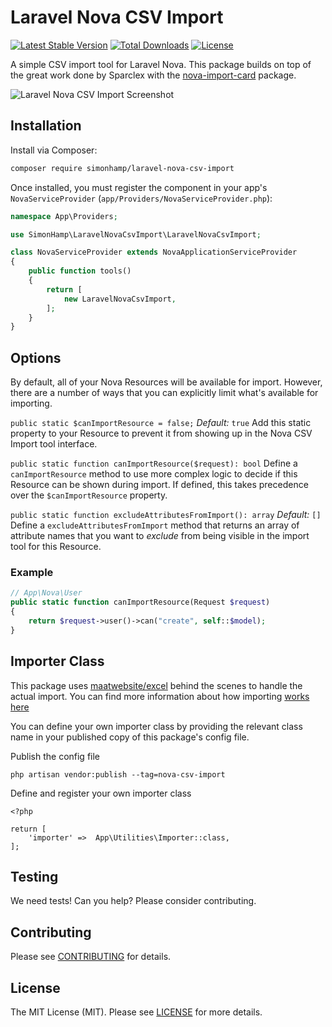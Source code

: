# Laravel Nova CSV Import

[![Latest Stable Version](https://poser.pugx.org/simonhamp/laravel-nova-csv-import/v/stable)](https://packagist.org/packages/simonhamp/laravel-nova-csv-import)
[![Total Downloads](https://poser.pugx.org/simonhamp/laravel-nova-csv-import/downloads)](https://packagist.org/packages/simonhamp/laravel-nova-csv-import)
[![License](https://poser.pugx.org/simonhamp/laravel-nova-csv-import/license)](https://packagist.org/packages/simonhamp/laravel-nova-csv-import)

A simple CSV import tool for Laravel Nova. This package builds on top of the great work done by Sparclex with the [nova-import-card](https://github.com/Sparclex/nova-import-card) package.

![Laravel Nova CSV Import Screenshot](https://raw.githubusercontent.com/simonhamp/laravel-nova-csv-import/master/screenshots/readme.png)

## Installation

Install via Composer:

```bash
composer require simonhamp/laravel-nova-csv-import
```

Once installed, you must register the component in your app's `NovaServiceProvider` (`app/Providers/NovaServiceProvider.php`):

```php
namespace App\Providers;

use SimonHamp\LaravelNovaCsvImport\LaravelNovaCsvImport;

class NovaServiceProvider extends NovaApplicationServiceProvider
{
    public function tools()
    {
        return [
            new LaravelNovaCsvImport,
        ];
    }
}
```

## Options
By default, all of your Nova Resources will be available for import. However, there are a number of ways that you can explicitly limit what's available for importing.

`public static $canImportResource = false;`
*Default:* `true`
Add this static property to your Resource to prevent it from showing up in the Nova CSV Import tool interface.

`public static function canImportResource($request): bool`
Define a `canImportResource` method to use more complex logic to decide if this Resource can be shown during import. If defined, this takes precedence over the `$canImportResource` property.

`public static function excludeAttributesFromImport(): array`
*Default:* `[]`
Define a `excludeAttributesFromImport` method that returns an array of attribute names that you want to _exclude_ from being visible in the import tool for this Resource.
  

### Example 
  
```php
// App\Nova\User
public static function canImportResource(Request $request)
{
    return $request->user()->can("create", self::$model);
}
```

## Importer Class 
This package uses [maatwebsite/excel](https://github.com/Maatwebsite/Laravel-Excel) behind the scenes to handle the actual import. You can find more information about how importing [works here](https://docs.laravel-excel.com/3.1/imports/basics.html#importing-basics)

You can define your own importer class by providing the relevant class name in your published copy of this package's config file.
  
Publish the config file 
```
php artisan vendor:publish --tag=nova-csv-import
``` 

Define and register your own importer class
```
<?php

return [
    'importer' =>  App\Utilities\Importer::class,
];
```
## Testing

We need tests! Can you help? Please consider contributing.

## Contributing

Please see [CONTRIBUTING](CONTRIBUTING.md) for details.

## License

The MIT License (MIT). Please see [LICENSE](LICENSE.md) for more details.
